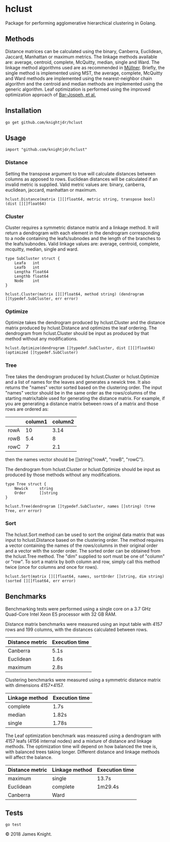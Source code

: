# hclust

Package for performing agglomerative hierarchical clustering in Golang.

## Methods

Distance matrices can be calculated using the binary, Canberra, Euclidean, Jaccard,
Manhattan or maximum metrics. The linkage methods available are: average, centroid,
complete, McQuitty, median, single and Ward. The linkage method algorithms
used are as recommended in [Müllner](https://arxiv.org/abs/1109.2378). Briefly,
the single method is implemented using MST, the average, complete, McQuitty and
Ward methods are implemented using the nearest-neighbor chain algorithm and the
centroid and median methods are implemented using the generic algorithm. Leaf
optimization is performed using the improved optimization approach of
[Bar-Jospeh, et al.](https://www.ncbi.nlm.nih.gov/pubmed/11472989)

## Installation

`go get github.com/knightjdr/hclust`

## Usage

`import "github.com/knightjdr/hclust"`

### Distance

Setting the transpose argument to true will calculate distances between columns
as apposed to rows. Euclidean distances will be calculated if an invalid metric
is supplied. Valid metric values are: binary, canberra, euclidean, jaccard,
manhattan or maximum.

`hclust.Distance(matrix [][]float64, metric string, transpose bool) (dist [][]float64)`

### Cluster

Cluster requires a symmetric distance matrix and a linkage method. It will return
a dendrogram with each element in the dendrogram corresponding to a node
containing the leafs/subnodes and the length of the branches to the leafs/subnodes.
Valid linkage values are: average, centroid, complete, mcquitty, median, single and
ward.

```
type SubCluster struct {
	Leafa   int
	Leafb   int
	Lengtha float64
	Lengthb float64
	Node    int
}

hclust.Cluster(matrix [][]float64, method string) (dendrogram []typedef.SubCluster, err error)
```

### Optimize

Optimize takes the dendrogram produced by hclust.Cluster and the distance matrix
produced by hclust.Distance and optimizes the leaf ordering. The dendrogram from
hclust.Cluster should be input as produced by that method without any modifications.

`
hclust.Optimize(dendrogram []typedef.SubCluster, dist [][]float64) (optimized []typedef.SubCluster)
`

### Tree

Tree takes the dendrogram produced by hclust.Cluster or hclust.Optimize and a list
of names for the leaves and generates a newick tree. It also returns the "names"
vector sorted based on the clustering order. The input "names" vector should be
in the same order as the rows/columns of the starting matrix/table used for
generating the distance matrix. For example, if you are generating a distance
matrix between rows of a matrix and those rows are ordered as:

|      | column1 | column2 |
| ---- | ------- | ------- |
| rowA | 10      | 3.14		 |
| rowB | 5.4     | 8       |
| rowC | 7       | 2.1     |

then the names vector should be []string{"rowA", "rowB", "rowC"}.

The dendrogram from hclust.Cluster or hclust.Optimize should be input as produced
by those methods without any modifications.

```
type Tree struct {
	Newick     string
	Order      []string
}

hclust.Tree(dendrogram []typedef.SubCluster, names []string) (tree Tree, err error)
```

### Sort

The hclust.Sort method can be used to sort the original data matrix that was input
to hclust.Distance based on the clustering order. The method requires a
vector containing the names of the rows/columns in their original order and a vector
with the sorder order. The sorted order can be obtained from the hclust.Tree method.
The "dim" supplied to sort must be one of "column" or "row". To sort a matrix
by both column and row, simply call this method twice (once for columns and once
for rows).

```
hclust.Sort(matrix [][]float64, names, sortOrder []string, dim string) (sorted [][]float64, err error)
```

## Benchmarks

Benchmarking tests were performed using a single core on a 3.7 GHz Quad-Core
Intel Xeon E5 processor with 32 GB RAM.

Distance matrix benchmarks were measured using an input table with 4157 rows
and 199 columns, with the distances calculated between rows.

| Distance metric  | Execution time  |
| ---------------- | --------------- |
| Canberra         | 5.1s            |
| Euclidean        | 1.6s            |
| maximum          | 2.8s            |

Clustering benchmarks were measured using a symmetric distance matrix with dimensions
4157×4157.

| Linkage method  | Execution time |
| --------------- | -------------- |
| complete        | 1.7s           |
| median          | 1.82s          |
| single          | 1.78s          |

The Leaf optimization benchmark was measured using a dendrogram with 4157 leafs
(4156 internal nodes) and a mixture of distance and linkage methods. The optimization
time will depend on how balanced the tree is, with balanced trees taking longer. Different
distance and linkage methods will affect the balance.

| Distance metric  | Linkage method | Execution time  |
| ---------------- | -------------- | --------------- |
| maximum          | single         | 13.7s           |
| Euclidean        | complete       | 1m29.4s         |
| Canberra         | Ward           |                 |

## Tests

`go test`

© 2018 James Knight.
